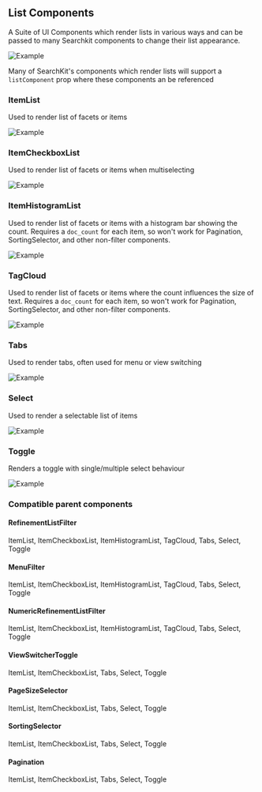## List Components
A Suite of UI Components which render lists in various ways and can be passed to many Searchkit components to change their list appearance.

![Example](navigation/menu-list-components.png)

Many of SearchKit's components which render lists will support a `listComponent` prop where these components an be referenced

### ItemList

Used to render list of facets or items

![Example](navigation/menu-itemlist.png)

### ItemCheckboxList

Used to render list of facets or items when multiselecting

![Example](navigation/menu-checkbox.png)


### ItemHistogramList
Used to render list of facets or items with a histogram bar showing the count. Requires a `doc_count` for each item, so won't work for Pagination, SortingSelector, and other non-filter components.

![Example](navigation/menu-histogram.png)

### TagCloud
Used to render list of facets or items where the count influences the size of text. Requires a `doc_count` for each item, so won't work for Pagination, SortingSelector, and other non-filter components.

![Example](navigation/menu-tagcloud.png)

### Tabs
Used to render tabs, often used for menu or view switching

![Example](navigation/menu-tabs.png)

### Select
Used to render a selectable list of items

![Example](navigation/menu-select.png)

### Toggle
Renders a toggle with single/multiple select behaviour

![Example](navigation/menu-toggle.png)


### Compatible parent components

#### RefinementListFilter
ItemList, ItemCheckboxList, ItemHistogramList, TagCloud, Tabs, Select, Toggle

#### MenuFilter
ItemList, ItemCheckboxList, ItemHistogramList, TagCloud, Tabs, Select, Toggle

#### NumericRefinementListFilter
ItemList, ItemCheckboxList, ItemHistogramList, TagCloud, Tabs, Select, Toggle

#### ViewSwitcherToggle
ItemList, ItemCheckboxList, Tabs, Select, Toggle

#### PageSizeSelector
ItemList, ItemCheckboxList, Tabs, Select, Toggle

#### SortingSelector
ItemList, ItemCheckboxList, Tabs, Select, Toggle

#### Pagination
ItemList, ItemCheckboxList, Tabs, Select, Toggle

